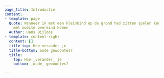 ```yaml
---
page_title: Introductie
content:
- template: page
  Quote: Wanneer ik met een kleinkind op de grond had zitten spelen kon ik slechts
    met moeite overeind komen
  Author: Hans Bijloos
- template: content-right
  content: []
  title-top: Hoe verander je
  title-bottom: oude gewoontes?
  title:
    top: Hoe _verander_ je
    bottom: _oude_ gewoontes?

---
```

